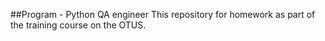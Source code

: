 ##Program - Python QA engineer
This repository for homework as part of the training course on the OTUS. 